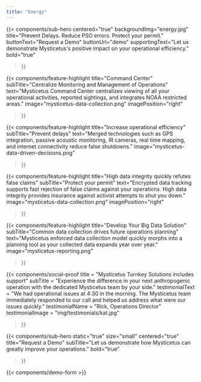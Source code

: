 ```yaml
---
title: "Energy"
---
```


{{< components/sub-hero
	centered="true"
	backgroundImg="energy.jpg"
	title="Prevent Delays. Reduce PSO errors. Protect your permit."
	buttonText="Request a Demo"
	buttonUrl="demo"
	supportingText="Let us demonstrate Mysticetus's positive impact on your operational efficiency."
	bold="true"
>}}

{{< components/feature-highlight
	title="Command Center"
	subTitle="Centralize Monitoring and Management of Operations"
	text="Mysticetus Command Center centralizes viewing of all your operational activities, reported sightings, and integrates NOAA restricted areas."
	image="mysticetus-data-collection.png"
	imagePosition="right"
>}}

{{< components/feature-highlight
	title="Increase operational efficiency"
	subTitle="Prevent delays"
	text="Merged technologies such as GPS integration, passive acoustic monitoring, IR cameras, real time mapping, and internet connectivity reduce false shutdowns."
	image="mysticetus-data-driven-decisions.png"
>}}

{{< components/feature-highlight
	title="High data integrity quickly refutes false claims"
	subTitle="Protect your permit"
	text="Encrypted data tracking supports fast rejection of false claims against your operations. High data integrity provides insurance against activist attempts to shut you down."
	image="mysticetus-data-collection.png"
	imagePosition="right"
>}}

{{< components/feature-highlight
	title="Develop Your Big Data Solution"
	subTitle="Common data collection drives future operations planning"
	text="Mysticetus enforced data collection model quickly morphs into a planning tool as your collected data expands year over year."
	image="mysticetus-reporting.png"
>}}

{{< components/social-proof 
	title = "Mysticetus Turnkey Solutions includes support"
	subTitle = "Experience the difference in your next anthropogenic operation with the dedicated Mysticetus team by your side."
	testimonialText = "We had operational issues at 4:30 in the morning. The Mysticetus team immediately responded to our call and helped us address what were our issues quickly."
	testimonialName = "Rick, Operations Director"
	testimonialImage = "img/testimonials/kat.jpg"
>}}

{{< components/sub-hero
	static="true"
	size="small"
	centered="true"
	title="Request a Demo"
	subTitle="Let us demonstrate how Mysticetus can greatly improve your operations."
	bold="true"
>}}

{{< components/demo-form >}}
